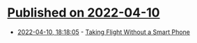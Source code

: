 # [Published on 2022-04-10](index.md)

* [2022-04-10, 18:18:05](https://news.ycombinator.com/item?id=30979975) - [Taking Flight Without a Smart Phone](https://devtails.xyz/taking-flight-without-a-smart-phone)
